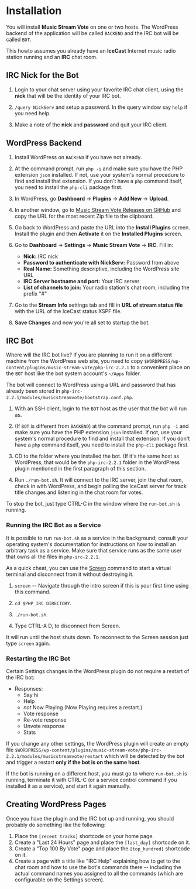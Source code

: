 # Installation #

You will install **Music Stream Vote** on one or two hosts. The WordPress backend of the application will be called ``BACKEND`` and the IRC bot will be called ``BOT``.

This howto assumes you already have an **IceCast** Internet music radio station running and an **IRC** chat room.

## IRC Nick for the Bot ##

1. Login to your chat server using your favorite IRC chat client, using the **nick** that will be the identity of your IRC bot.

2. ``/query NickServ`` and setup a password. In the query window say ``help`` if you need help.

3. Make a note of the **nick** and **password** and quit your IRC client.

## WordPress Backend ##

1. Install WordPress on ``BACKEND`` if you have not already.

2. At the command prompt, run ``php -i`` and make sure you have the PHP extension ``json`` installed. If not, use your system's normal procedure to find and install that extension. If you don't have a ``php`` command itself, you need to install the ``php-cli`` package first.

3. In WordPress, go **Dashboard** → **Plugins** → **Add New** → **Upload**.

4. In another window, go to [Music Stream Vote Releases on GitHub](https://github.com/bkidwell/music-stream-vote/releases) and copy the URL for the most recent Zip file to the clipboard.

5. Go back to WordPress and paste the URL into the **Install Plugins** screen. Install the plugin and then **Activate** it on the **Installed Plugins** screen.

6. Go to **Dashboard** → **Settings** → **Music Stream Vote** → **IRC**. Fill in:
   * **Nick:** IRC nick
   * **Password to authenticate with NickServ:** Password from above
   * **Real Name:** Something descriptive, including the WordPress site URL
   * **IRC Server hostname and port:** Your IRC server
   * **List of channels to join:** Your radio station's chat room, including the prefix "#"

7. Go to the **Stream Info** settings tab and fill in **URL of stream status file** with the URL of the IceCast status XSPF file.

8. **Save Changes** and now you're all set to startup the bot.

## IRC Bot ##

Where will the IRC bot live? If you are planning to run it on a different machine from the WordPress web site, you need to copy ``$WORDPRESS/wp-content/plugins/music-stream-vote/php-irc-2.2.1`` to a convenient place on the ``BOT`` host like the bot system account's ``~/Apps`` folder.

The bot will connect to WordPress using a URL and password that has already been stored in ``php-irc-2.2.1/modules/musicstreamvote/bootstrap.conf.php``.

1. With an SSH client, login to the ``BOT`` host as the user that the bot will run as.

2. (If ``BOT`` is different from ``BACKEND``) at the command prompt, run ``php -i`` and make sure you have the PHP extension ``json`` installed. If not, use your system's normal procedure to find and install that extension. If you don't have a ``php`` command itself, you need to install the ``php-cli`` package first.

3. CD to the folder where you installed the bot. (If it's the same host as WordPress, that would be the ``php-irc-2.2.1`` folder in the WordPress plugin mentioned in the first paragraph of this section.

4. Run ``./run-bot.sh``. It will connect to the IRC server, join the chat room, check in with WordPress, and begin polling the IceCast server for track title changes and listening in the chat room for votes.

To stop the bot, just type CTRL-C in the window where the ``run-bot.sh`` is running.

### Running the IRC Bot as a Service ###

It is possible to run ``run-bot.sh`` as a service in the background; consult your operating system's documentation for instructions on how to install an arbitrary task as a service. Make sure that service runs as the same user that owns all the files in ``php-irc-2.2.1``.

As a quick cheat, you can use the [Screen](http://en.wikipedia.org/wiki/GNU_Screen) command to start a virtual terminal and disconnect from it without destroying it.

1. ``screen`` -- Navigate through the intro screen if this is your first time using this command.

2. ``cd $PHP_IRC_DIRECTORY``.

3. ``./run-bot.sh``.

4. Type CTRL-A D, to disconnect from Screen.

It will run until the host shuts down. To reconnect to the Screen session just type ``screen`` again.

### Restarting the IRC Bot ###

Certain Settings changes in the WordPress plugin do not require a restart of the IRC bot:

* Responses:
    * Say hi
    * Help
    * *not* Now Playing (Now Playing requires a restart.)
    * Vote response
    * Re-vote response
    * Unvote response
    * Stats

If you change any other settings, the WordPress plugin will create an empty file ``$WORDPRESS/wp-content/plugins/music-stream-vote/php-irc-2.2.1/modules/musicstreamvote/restart`` which will be detected by the bot and trigger a restart **only if the bot is on the same host**.

If the bot is running on a different host, you must go to where ``run-bot.sh`` is running, terminate it with CTRL-C (or a service control command if you installed it as a service), and start it again manually.

## Creating WordPress Pages ##

Once you have the plugin and the IRC bot up and running, you should probably do something like the following:

1. Place the ``[recent_tracks]`` shortcode on your home page.
2. Create a "Last 24 Hours" page and place the ``[last_day]`` shortcode on it.
3. Create a "Top 100 By Vote" page and place the ``[top_hundred]`` shortcode on it.
4. Create a page with a title like "IRC Help" explaining how to get to the chat room and how to use the bot's commands there -- including the actual command names you assigned to all the commands (which are configurable on the Settings screen).
